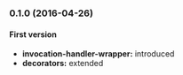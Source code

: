 ### 0.1.0 (2016-04-26)

#### First version

* **invocation-handler-wrapper:** introduced
* **decorators:** extended
